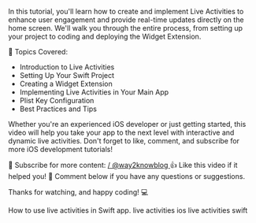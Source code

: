 In this tutorial, you'll learn how to create and implement Live Activities to enhance user engagement and provide real-time updates directly on the home screen. We'll walk you through the entire process, from setting up your project to coding and deploying the Widget Extension.

📌 Topics Covered:
- Introduction to Live Activities
- Setting Up Your Swift Project
- Creating a Widget Extension
- Implementing Live Activities in Your Main App
- Plist Key Configuration
- Best Practices and Tips

Whether you're an experienced iOS developer or just getting started, this video will help you take your app to the next level with interactive and dynamic live activities. Don't forget to like, comment, and subscribe for more iOS development tutorials!

🔔 Subscribe for more content:    [/ @way2knowblog  ](https://www.youtube.com/channel/UCwePLxwase4e6xN_73dTT8w)
👍 Like this video if it helped you!
💬 Comment below if you have any questions or suggestions.

Thanks for watching, and happy coding! 💻

How to use live activities in Swift app.
live activities ios
live activities swift
